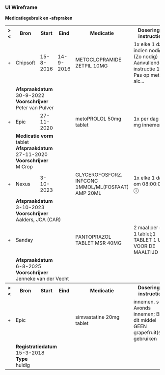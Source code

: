 ### UI Wireframe
<b>Medicatiegebruik en -afspraken</b>
<table class="grid">
<tbody>
<tr><th>&gt;&lt;</th>
<th>Bron</th>
<th>Start</th>
<th>Eind</th>
<th>Medicatie</th>
<th>Dosering & instructies</th>
<th>Toedieningsweg</th>
<th>Stop type</th>
</tr>
<tr><td>+</td>
<td>Chipsoft</td>
<td>15-8-2016</td>
<td>14-9-2016</td>
<td>METOCLOPRAMIDE ZETPIL 10MG</td>
<td> 1x elke 1 dag, indien nodig (Zo nodig)<br/>Aanvullende instructie 1: Pas op met alc...</td>
<td>RECTAAL</td>
<td>Definitief</td>
</tr><tr><td></td><td colspan=7>
<b>Afspraakdatum</b><br/>30-9-2022<br/>
<b>Voorschrijver</b><br/>Peter van Pulver<br/>
</td></tr>
<tr><td>+</td>
<td>Epic</td>
<td>27-11-2020</td>
<td></td>
<td>metoPROLOL 50mg tablet</td>
<td>1x per dag 50 mg innemen.</td>
<td>Oraal</td>
<td></td>
</tr><tr><td></td><td colspan=7>
<b>Medicatie vorm</b><br/>tablet<br/>
<b>Afspraakdatum</b><br/>27-11-2020<br/>
<b>Voorschrijver</b><br/>M Crop<br/>
</td></tr>
<tr><td>+</td>
<td>Nexus</td>
<td>3-10-2023</td>
<td></td>
<td>GLYCEROFOSFORZ. INFCONC 1MMOL/ML(FOSFAAT) AMP 20ML</td>
<td> 1x elke 1 dag om 08:00:00 &#9432;</td>
<td>INTRAVENEUS</td>
<td></td>
</tr><tr><td></td><td colspan=7>
<b>Afspraakdatum</b><br/>3-10-2023<br/>
<b>Voorschrijver</b><br/>Aalders, JCA (CAR)<br/>
</td></tr>
<tr><td>+</td>
<td>Sanday</td>
<td></td>
<td></td>
<td>PANTOPRAZOL TABLET MSR 40MG</td>
<td>2 maal per dag 1 tablet;1 TABLET 1 UUR VOOR DE MAALTIJD</td>
<td></td>
<td></td>
</tr><tr><td></td><td colspan=7>
<b>Afspraakdatum</b><br/>6-8-2025<br/>
<b>Voorschrijver</b><br/>Jenneke van der Vecht<br/>
</td></tr>
<tr><th>&gt;&lt;</th>
<th>Bron</th>
<th>Start</th>
<th>Eind</th>
<th>Medicatie</th>
<th>Dosering & instructies</th>
<th>Toedieningsweg</th>
<th>Stop type</th>
</tr>
<tr><td>+</td>
<td>Epic</td>
<td></td>
<td></td>
<td>simvastatine 20mg tablet</td>
<td>innemen. s Avonds innemen; Bij dit middel GEEN grapefruit(sap) gebruiken</td>
<td>Oraal</td>
<td></td>
</tr><tr><td></td><td colspan=7>
<b>Registratiedatum</b><br/>15-3-2018<br/>
<b>Type</b><br/>huidig<br/>
</td></tr>
</tbody>
</table>